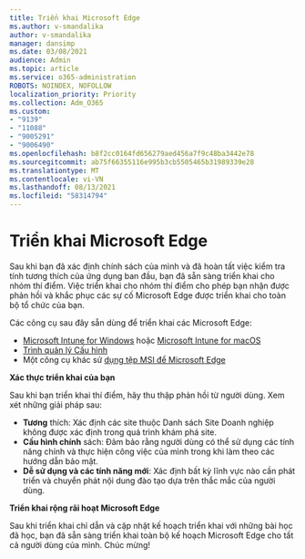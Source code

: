 ```yaml
---
title: Triển khai Microsoft Edge
ms.author: v-smandalika
author: v-smandalika
manager: dansimp
ms.date: 03/08/2021
audience: Admin
ms.topic: article
ms.service: o365-administration
ROBOTS: NOINDEX, NOFOLLOW
localization_priority: Priority
ms.collection: Adm_O365
ms.custom:
- "9139"
- "11088"
- "9005291"
- "9006490"
ms.openlocfilehash: b8f2cc0164fd656279aed456a7f9c48ba3442e78
ms.sourcegitcommit: ab75f66355116e995b3cb5505465b31989339e28
ms.translationtype: MT
ms.contentlocale: vi-VN
ms.lasthandoff: 08/13/2021
ms.locfileid: "58314794"
---
```

# <a name="deploy-microsoft-edge"></a>Triển khai Microsoft Edge

Sau khi bạn đã xác định chính sách của mình và đã hoàn tất việc kiểm tra tính tương thích của ứng dụng ban đầu, bạn đã sẵn sàng triển khai cho nhóm thí điểm. Việc triển khai cho nhóm thí điểm cho phép bạn nhận được phản hồi và khắc phục các sự cố Microsoft Edge được triển khai cho toàn bộ tổ chức của bạn.

Các công cụ sau đây sẵn dùng để triển khai các Microsoft Edge:

- [Microsoft Intune for Windows](https://docs.microsoft.com/mem/intune/apps/apps-windows-edge) hoặc [Microsoft Intune for macOS](https://docs.microsoft.com/mem/intune/apps/apps-edge-macos)
- [Trình quản lý Cấu hình](https://docs.microsoft.com/DeployEdge/deploy-edge-with-configuration-manager)
- Một công cụ khác sử [dụng tệp MSI để Microsoft Edge](https://www.microsoft.com/edge/business/download)

**Xác thực triển khai của bạn**

Sau khi bạn triển khai thí điểm, hãy thu thập phản hồi từ người dùng. Xem xét những giải pháp sau:
- **Tương** thích: Xác định các site thuộc Danh sách Site Doanh nghiệp không được xác định trong quá trình khám phá site.
- **Cấu hình chính** sách: Đảm bảo rằng người dùng có thể sử dụng các tính năng chính và thực hiện công việc của mình trong khi làm theo các hướng dẫn bảo mật.
- **Dễ sử dụng và các tính năng mới**: Xác định bất kỳ lĩnh vực nào cần phát triển và chuyển phát nội dung đào tạo dựa trên thắc mắc của người dùng.

**Triển khai rộng rãi hoạt Microsoft Edge**

Sau khi triển khai chỉ dẫn và cập nhật kế hoạch triển khai với những bài học đã học, bạn đã sẵn sàng triển khai toàn bộ kế hoạch Microsoft Edge cho tất cả người dùng của mình. Chúc mừng!

